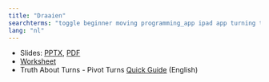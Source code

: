 ```yaml
---
title: "Draaien"
searchterms: "toggle beginner moving programming_app ipad app turning tablet pivot spin point android draaien"
lang: "nl"
---
```

 <ul>
 <li class="ng-binding">Slides:
 <a href="ProgrammingLessons/beginner/Turning.pptx">PPTX</a>,
 <a href="ProgrammingLessons/beginner/Turning.pdf">PDF</a>
 </li>
 <li><a href="ProgrammingLessons/beginner/Turning.docx">Worksheet</a>
 </li>
 <li>Truth About Turns - Pivot Turns <a href="translations/en-us/guides//PivotTurns.pdf">Quick
 Guide</a> (English)
 </li>
 </ul>

